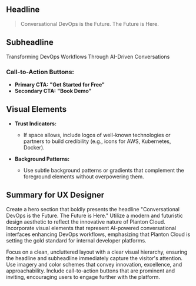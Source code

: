 ## Headline

> Conversational DevOps is the Future.
> The Future is Here.

## Subheadline

Transforming DevOps Workflows Through AI-Driven Conversations

### **Call-to-Action Buttons:**

- **Primary CTA:** **"Get Started for Free"**
- **Secondary CTA:** **"Book Demo"**

## Visual Elements

- **Trust Indicators:**
    - If space allows, include logos of well-known technologies or partners to build credibility (e.g., icons for AWS,
      Kubernetes, Docker).

- **Background Patterns:**
    - Use subtle background patterns or gradients that complement the foreground elements without overpowering them.

## Summary for UX Designer

Create a hero section that boldly presents the headline "Conversational DevOps is the Future. The Future is Here."
Utilize a modern and futuristic design aesthetic to reflect the innovative nature of Planton Cloud. Incorporate visual
elements that represent AI-powered conversational interfaces enhancing DevOps workflows, emphasizing that Planton Cloud
is setting the gold standard for internal developer platforms.

Focus on a clean, uncluttered layout with a clear visual hierarchy, ensuring the headline and subheadline immediately
capture the visitor's attention. Use imagery and color schemes that convey innovation, excellence, and approachability.
Include call-to-action buttons that are prominent and inviting, encouraging users to engage further with the platform.
